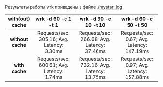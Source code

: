 Результаты работы wrk приведены в файле [./mystart.log](./mystart.log)

| with(out) cache | wrk -d 60 -c 1 -t 1 | wrk -d 60 -c 10 -t 10 | wrk -d 60 -c 50 -t 50 |
|:---------------:|:-------------------:|:---------------------:|:---------------------:|
| **without cache** | Requests/sec: 305.16; Avg. Latency: 3.30ms |  Requests/sec: 266.68; Avg. Latency: 37.46ms | Requests/sec: 0.67; Avg. Latency: 147.19ms |
| **with cache** | Requests/sec: 600.61; Avg. Latency: 1.74ms | Requests/sec: 732.16; Avg. Latency: 13.75ms | Requests/sec: 0.97; Avg. Latency: 157.88ms |